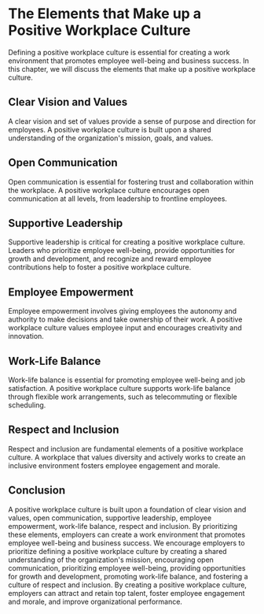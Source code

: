 The Elements that Make up a Positive Workplace Culture
========================================================================================================

Defining a positive workplace culture is essential for creating a work environment that promotes employee well-being and business success. In this chapter, we will discuss the elements that make up a positive workplace culture.

Clear Vision and Values
-----------------------

A clear vision and set of values provide a sense of purpose and direction for employees. A positive workplace culture is built upon a shared understanding of the organization's mission, goals, and values.

Open Communication
------------------

Open communication is essential for fostering trust and collaboration within the workplace. A positive workplace culture encourages open communication at all levels, from leadership to frontline employees.

Supportive Leadership
---------------------

Supportive leadership is critical for creating a positive workplace culture. Leaders who prioritize employee well-being, provide opportunities for growth and development, and recognize and reward employee contributions help to foster a positive workplace culture.

Employee Empowerment
--------------------

Employee empowerment involves giving employees the autonomy and authority to make decisions and take ownership of their work. A positive workplace culture values employee input and encourages creativity and innovation.

Work-Life Balance
-----------------

Work-life balance is essential for promoting employee well-being and job satisfaction. A positive workplace culture supports work-life balance through flexible work arrangements, such as telecommuting or flexible scheduling.

Respect and Inclusion
---------------------

Respect and inclusion are fundamental elements of a positive workplace culture. A workplace that values diversity and actively works to create an inclusive environment fosters employee engagement and morale.

Conclusion
----------

A positive workplace culture is built upon a foundation of clear vision and values, open communication, supportive leadership, employee empowerment, work-life balance, respect and inclusion. By prioritizing these elements, employers can create a work environment that promotes employee well-being and business success. We encourage employers to prioritize defining a positive workplace culture by creating a shared understanding of the organization's mission, encouraging open communication, prioritizing employee well-being, providing opportunities for growth and development, promoting work-life balance, and fostering a culture of respect and inclusion. By creating a positive workplace culture, employers can attract and retain top talent, foster employee engagement and morale, and improve organizational performance.
